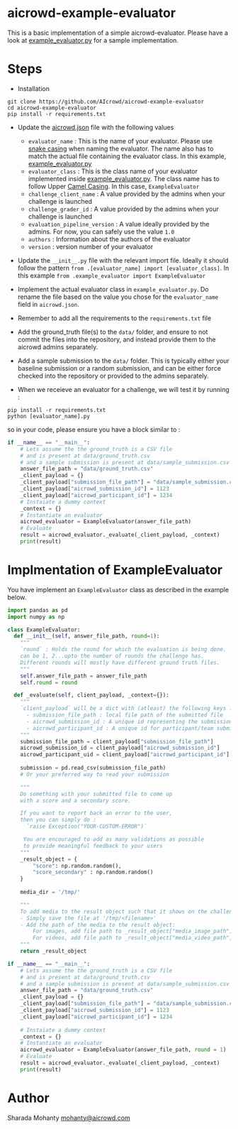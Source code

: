 # aicrowd-example-evaluator

This is a basic implementation of a simple aicrowd-evaluator.
Please have a look at [example_evaluator.py](example_evaluator.py) for a sample implementation.

# Steps
* Installation
```
git clone https://github.com/AIcrowd/aicrowd-example-evaluator
cd aicrowd-example-evaluator
pip install -r requirements.txt
```
* Update the [aicrowd.json](aicrowd.json) file with the following values
  - `evaluator_name` : This is the name of your evaluator. Please use [snake casing](https://en.wikipedia.org/wiki/Snake_case) when naming the evaluator. The name also has to match the actual file containing the evaluator class. In this example, [example_evaluator.py](example_evaluator.py)
  - `evaluator_class` : This is the class name of your evaluator implemented inside [example_evaluator.py](example_evaluator.py). The class name has to follow Upper [Camel Casing](https://en.wikipedia.org/wiki/Camel_case). In this case, `ExampleEvaluator`
  - `challenge_client_name` : A value provided by the admins when your challenge is launched
  - `challenge_grader_id` : A value provided by the admins when your challenge is launched
  - `evaluation_pipeline_version` : A value ideally provided by the admins. For now, you can safely use the value `1.0`
  - `authors` : Information about the authors of the evaluator
  - `version` : version number of your evaluator

* Update the `__init__.py` file with the relevant import file. Ideally it should follow the pattern `from .[evaluator_name] import [evaluator_class]`. In this example `from .example_evaluator import ExampleEvaluator`

* Implement the actual evaluator class in `example_evaluator.py`. Do rename the file based on the value you chose for the `evaluator_name` field in `aicrowd.json`.
* Remember to add all the requirements to the `requirements.txt` file
* Add the ground_truth file(s) to the `data/` folder, and ensure to not commit the files into the repository, and instead provide them to the aicrowd admins separately.
* Add a sample submission to the `data/` folder. This is typically either your baseline submission or a random submission, and can be either force checked into the repository or provided to the admins separately.
* When we receieve an evaluator for a challenge, we will test it by running :
```
pip install -r requirements.txt
python [evaluator_name].py
```
so in your code, please ensure you have a block similar to :
```python
if __name__ == "__main__":
    # Lets assume the the ground_truth is a CSV file
    # and is present at data/ground_truth.csv
    # and a sample submission is present at data/sample_submission.csv
    answer_file_path = "data/ground_truth.csv"
    _client_payload = {}
    _client_payload["submission_file_path"] = "data/sample_submission.csv"
    _client_payload["aicrowd_submission_id"] = 1123
    _client_payload["aicrowd_participant_id"] = 1234
    # Instaiate a dummy context
    _context = {}
    # Instantiate an evaluator
    aicrowd_evaluator = ExampleEvaluator(answer_file_path)
    # Evaluate
    result = aicrowd_evaluator._evaluate(_client_payload, _context)
    print(result)

```

# Implmentation of ExampleEvaluator

You have implement an `ExampleEvaluator` class as described in the example below.

```python
import pandas as pd
import numpy as np

class ExampleEvaluator:
  def __init__(self, answer_file_path, round=1):
    """
    `round` : Holds the round for which the evaluation is being done. 
    can be 1, 2...upto the number of rounds the challenge has.
    Different rounds will mostly have different ground truth files.
    """
    self.answer_file_path = answer_file_path
    self.round = round

  def _evaluate(self, client_payload, _context={}):
    """
    `client_payload` will be a dict with (atleast) the following keys :
      - submission_file_path : local file path of the submitted file
      - aicrowd_submission_id : A unique id representing the submission
      - aicrowd_participant_id : A unique id for participant/team submitting (if enabled)
    """
    submission_file_path = client_payload["submission_file_path"]
    aicrowd_submission_id = client_payload["aicrowd_submission_id"]
    aicrowd_participant_uid = client_payload["aicrowd_participant_id"]
    
    submission = pd.read_csv(submission_file_path)
    # Or your preferred way to read your submission

    """
    Do something with your submitted file to come up
    with a score and a secondary score.

    If you want to report back an error to the user,
    then you can simply do :
      `raise Exception("YOUR-CUSTOM-ERROR")`

     You are encouraged to add as many validations as possible
     to provide meaningful feedback to your users
    """
    _result_object = {
        "score": np.random.random(),
        "score_secondary" : np.random.random()
    }
    
    media_dir = '/tmp/'

    """
    To add media to the result object such that it shows on the challenge leaderboard:
    - Simply save the file at '/tmp/<filename>'
    - Add the path of the media to the result object:
        For images, add file path to _result_object["media_image_path"]
        For videos, add file path to _result_object["media_video_path"]
    """
    return _result_object

if __name__ == "__main__":
    # Lets assume the the ground_truth is a CSV file
    # and is present at data/ground_truth.csv
    # and a sample submission is present at data/sample_submission.csv
    answer_file_path = "data/ground_truth.csv"
    _client_payload = {}
    _client_payload["submission_file_path"] = "data/sample_submission.csv"
    _client_payload["aicrowd_submission_id"] = 1123
    _client_payload["aicrowd_participant_id"] = 1234
    
    # Instaiate a dummy context
    _context = {}
    # Instantiate an evaluator
    aicrowd_evaluator = ExampleEvaluator(answer_file_path, round = 1)
    # Evaluate
    result = aicrowd_evaluator._evaluate(_client_payload, _context)
    print(result)

```

# Author
Sharada Mohanty <mohanty@aicrowd.com>   
